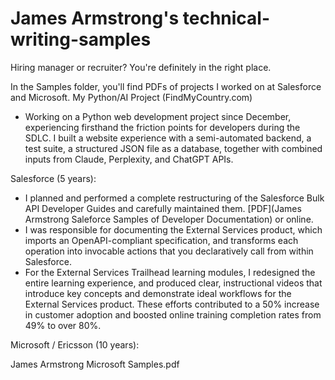 # James Armstrong's technical-writing-samples 
Hiring manager or recruiter? You're definitely in the right place.

In the Samples folder, you'll find PDFs of projects I worked on at Salesforce and Microsoft.
My Python/AI Project (FindMyCountry.com)
- Working on a Python web development project since December, experiencing firsthand the friction points for developers during the SDLC.   I built a website experience with a semi-automated backend, a test suite, a structured JSON file as a database, together with combined inputs from Claude, Perplexity, and ChatGPT APIs. 

Salesforce (5 years):
- I planned and performed a complete restructuring of the Salesforce Bulk API Developer Guides and carefully maintained them. [PDF](James Armstrong Saleforce Samples of Developer Documentation) or online.
- I was responsible for documenting the External Services product, which imports an OpenAPI-compliant specification, and transforms each operation into invocable actions that you declaratively call from within Salesforce. 
- For the External Services Trailhead learning modules, I redesigned the entire learning experience, and produced clear, instructional videos that introduce key concepts and demonstrate ideal workflows for the External Services product. These efforts contributed to a 50% increase in customer adoption and boosted online training completion rates from 49% to over 80%.

Microsoft / Ericsson (10 years):

James Armstrong Microsoft Samples.pdf

